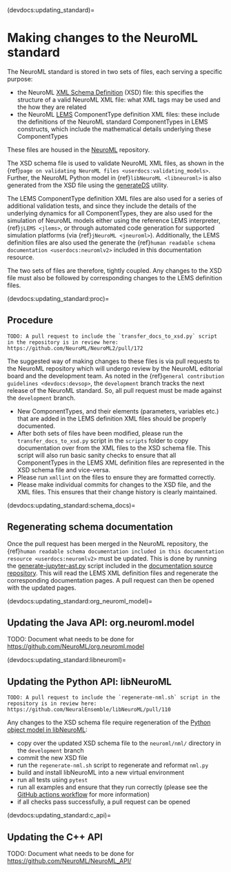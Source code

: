 (devdocs:updating_standard)=
# Making changes to the NeuroML standard

The NeuroML standard is stored in two sets of files, each serving a specific purpose:

- the NeuroML [XML Schema Definition](https://en.wikipedia.org/wiki/XML_Schema_(W3C)) (XSD) file: this specifies the structure of a valid NeuroML XML file: what XML tags may be used and the how they are related
- the NeuroML [LEMS](http://lems.github.io/LEMS/) ComponentType definition XML files: these include the definitions of the NeuroML standard ComponentTypes in LEMS constructs, which include the mathematical details underlying these ComponentTypes

These files are housed in the [NeuroML](https://github.com/NeuroML/NeuroML2/) repository.

The XSD schema file is used to validate NeuroML XML files, as shown in the {ref}`page on validating NeuroML files <userdocs:validating_models>`.
Further, the NeuroML Python model in {ref}`libNeuroML <libneuroml>` is also generated from the XSD file using the [generateDS](http://www.davekuhlman.org/generateDS.html) utility.

The LEMS ComponentType definition XML files are also used for a series of additional validation tests, and since they include the details of the underlying dynamics for all ComponentTypes, they are also used for the simulation of NeuroML models either using the reference LEMS interpreter, {ref}`jLEMS <jlems>`, or through automated code generation for supported simulation platforms (via {ref}`jNeuroML <jneuroml>`).
Additionally, the LEMS definition files are also used the generate the {ref}`human readable schema documentation <userdocs:neuromlv2>` included in this documentation resource.

The two sets of files are therefore, tightly coupled.
Any changes to the XSD file must also be followed by corresponding changes to the LEMS definition files.

(devdocs:updating_standard:proc)=
## Procedure

```{admonition} PR waiting
TODO: A pull request to include the `transfer_docs_to_xsd.py` script in the repository is in review here: https://github.com/NeuroML/NeuroML2/pull/172
```

The suggested way of making changes to these files is via pull requests to the NeuroML repository which will undergo review by the NeuroML editorial board and the development team.
As noted in the {ref}`general contribution guidelines <devdocs:devsop>`, the `development` branch tracks the next release of the NeuroML standard.
So, all pull request must be made against the `development` branch.

- New ComponentTypes, and their elements (parameters, variables etc.) that are added in the LEMS definition XML files should be properly documented.
- After both sets of files have been modified, please run the `transfer_docs_to_xsd.py` script in the `scripts` folder to copy documentation over from the XML files to the XSD schema file. This script will also run basic sanity checks to ensure that all ComponentTypes in the LEMS XML definition files are represented in the XSD schema file and vice-versa.
- Please run `xmllint` on the files to ensure they are formatted correctly.
- Please make individual commits for changes to the XSD file, and the XML files. This ensures that their change history is clearly maintained.

(devdocs:updating_standard:schema_docs)=
## Regenerating schema documentation

Once the pull request has been merged in the NeuroML repository, the {ref}`human readable schema documentation included in this documentation resource <userdocs:neuromlv2>` must be updated.
This is done by running the [generate-jupyter-ast.py](https://github.com/NeuroML/Documentation/blob/master/scripts/schemas/generate-jupyter-ast.py) script included in the [documentation source repository](https://github.com/NeuroML/Documentation).
This will read the LEMS XML definition files and regenerate the corresponding documentation pages.
A pull request can then be opened with the updated pages.



(devdocs:updating_standard:org_neuroml_model)=
## Updating the Java API: org.neuroml.model

TODO: Document what needs to be done for https://github.com/NeuroML/org.neuroml.model



(devdocs:updating_standard:libneuroml)=
## Updating the Python API: libNeuroML

```{admonition} PR waiting
TODO: A pull request to include the `regenerate-nml.sh` script in the repository is in review here: https://github.com/NeuralEnsemble/libNeuroML/pull/110
```

Any changes to the XSD schema file require regeneration of the [Python object model in libNeuroML](https://github.com/NeuralEnsemble/libNeuroML/blob/development/neuroml/nml/nml.py):

- copy over the updated XSD schema file to the `neuroml/nml/` directory in the `development` branch
- commit the new XSD file
- run the `regenerate-nml.sh` script to regenerate and reformat `nml.py`
- build and install libNeuroML into a new virtual environment
- run all tests using `pytest`
- run all examples and ensure that they run correctly (please see the [GitHub actions workflow](https://github.com/NeuralEnsemble/libNeuroML/blob/master/.github/workflows/ci.yml#L44) for more information)
- if all checks pass successfully, a pull request can be opened

(devdocs:updating_standard:c_api)=
## Updating the C++ API

TODO: Document what needs to be done for https://github.com/NeuroML/NeuroML_API/

